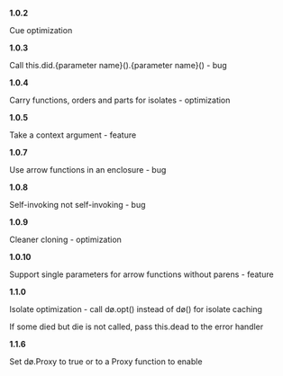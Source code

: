 __1.0.2__

Cue optimization

__1.0.3__

Call this.did.{parameter name}().{parameter name}() - bug

__1.0.4__

Carry functions, orders and parts for isolates - optimization

__1.0.5__

Take a context argument - feature

__1.0.7__

Use arrow functions in an enclosure - bug

__1.0.8__

Self-invoking not self-invoking - bug

__1.0.9__

Cleaner cloning - optimization

__1.0.10__

Support single parameters for arrow functions without parens - feature

__1.1.0__

Isolate optimization - call dø.opt() instead of dø() for isolate caching

If some died but die is not called, pass this.dead to the error handler

__1.1.6__

Set dø.Proxy to true or to a Proxy function to enable
